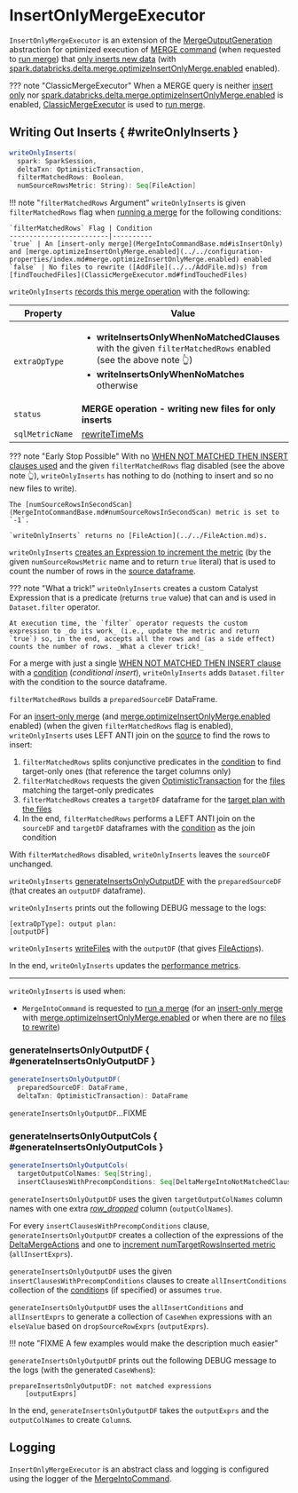 # InsertOnlyMergeExecutor

`InsertOnlyMergeExecutor` is an extension of the [MergeOutputGeneration](MergeOutputGeneration.md) abstraction for optimized execution of [MERGE command](index.md) (when requested to [run merge](MergeIntoCommand.md#runMerge)) that [only inserts new data](MergeIntoCommandBase.md#isInsertOnly) (with [spark.databricks.delta.merge.optimizeInsertOnlyMerge.enabled](../../configuration-properties/index.md#merge.optimizeInsertOnlyMerge.enabled) enabled).

??? note "ClassicMergeExecutor"
    When a MERGE query is neither [insert only](MergeIntoCommandBase.md#isInsertOnly) nor [spark.databricks.delta.merge.optimizeInsertOnlyMerge.enabled](../../configuration-properties/index.md#merge.optimizeInsertOnlyMerge.enabled) is enabled, [ClassicMergeExecutor](ClassicMergeExecutor.md) is used to [run merge](MergeIntoCommand.md#runMerge).

## Writing Out Inserts { #writeOnlyInserts }

```scala
writeOnlyInserts(
  spark: SparkSession,
  deltaTxn: OptimisticTransaction,
  filterMatchedRows: Boolean,
  numSourceRowsMetric: String): Seq[FileAction]
```

!!! note "`filterMatchedRows` Argument"
    `writeOnlyInserts` is given `filterMatchedRows` flag when [running a merge](MergeIntoCommand.md#runMerge) for the following conditions:

    `filterMatchedRows` Flag | Condition
    -------------------------|----------
    `true` | An [insert-only merge](MergeIntoCommandBase.md#isInsertOnly) and [merge.optimizeInsertOnlyMerge.enabled](../../configuration-properties/index.md#merge.optimizeInsertOnlyMerge.enabled) enabled
    `false` | No files to rewrite ([AddFile](../../AddFile.md)s) from [findTouchedFiles](ClassicMergeExecutor.md#findTouchedFiles)

`writeOnlyInserts` [records this merge operation](MergeIntoCommandBase.md#recordMergeOperation) with the following:

Property | Value
---------|------
 `extraOpType` | <ul><li>**writeInsertsOnlyWhenNoMatchedClauses** with the given `filterMatchedRows` enabled (see the above note 👆)<li>**writeInsertsOnlyWhenNoMatches** otherwise</ul>
 `status` | **MERGE operation - writing new files for only inserts**
 `sqlMetricName` | [rewriteTimeMs](MergeIntoCommandBase.md#rewriteTimeMs)

??? note "Early Stop Possible"
    With no [WHEN NOT MATCHED THEN INSERT clauses used](MergeIntoCommandBase.md#includesInserts) and the given `filterMatchedRows` flag disabled (see the above note 👆), `writeOnlyInserts` has nothing to do (nothing to insert and so no new files to write).
    
    The [numSourceRowsInSecondScan](MergeIntoCommandBase.md#numSourceRowsInSecondScan) metric is set to `-1`.

    `writeOnlyInserts` returns no [FileAction](../../FileAction.md)s.

`writeOnlyInserts` [creates an Expression to increment the metric](MergeIntoCommandBase.md#incrementMetricAndReturnBool) (by the given `numSourceRowsMetric` name and to return `true` literal) that is used to count the number of rows in the [source dataframe](MergeIntoMaterializeSource.md#getSourceDF).

??? note "What a trick!"
    `writeOnlyInserts` creates a custom Catalyst Expression that is a predicate (returns `true` value) that can and is used in `Dataset.filter` operator.

    At execution time, the `filter` operator requests the custom expression to _do its work_ (i.e., update the metric and return `true`) so, in the end, accepts all the rows and (as a side effect) counts the number of rows. _What a clever trick!_

For a merge with just a single [WHEN NOT MATCHED THEN INSERT clause](MergeIntoCommandBase.md#notMatchedClauses) with a [condition](DeltaMergeIntoClause.md#condition) (_conditional insert_), `writeOnlyInserts` adds `Dataset.filter` with the condition to the source dataframe.

`filterMatchedRows` builds a `preparedSourceDF` DataFrame.

For an [insert-only merge](MergeIntoCommandBase.md#isInsertOnly) (and [merge.optimizeInsertOnlyMerge.enabled](../../configuration-properties/index.md#merge.optimizeInsertOnlyMerge.enabled) enabled) (when the given `filterMatchedRows` flag is enabled), `writeOnlyInserts` uses LEFT ANTI join on the [source](#getSourceDF) to find the rows to insert:

1. `filterMatchedRows` splits conjunctive predicates in the [condition](MergeIntoCommandBase.md#condition) to find target-only ones (that reference the target columns only)
1. `filterMatchedRows` requests the given [OptimisticTransaction](../../OptimisticTransaction.md) for the [files](../../OptimisticTransactionImpl.md#filterFiles) matching the target-only predicates
1. `filterMatchedRows` creates a `targetDF` dataframe for the [target plan with the files](MergeIntoCommandBase.md#buildTargetPlanWithFiles)
1. In the end, `filterMatchedRows` performs a LEFT ANTI join on the `sourceDF` and `targetDF` dataframes with the [condition](MergeIntoCommandBase.md#condition) as the join condition

With `filterMatchedRows` disabled, `writeOnlyInserts` leaves the `sourceDF` unchanged.

`writeOnlyInserts` [generateInsertsOnlyOutputDF](#generateInsertsOnlyOutputDF) with the `preparedSourceDF` (that creates an `outputDF` dataframe).

`writeOnlyInserts` prints out the following DEBUG message to the logs:

```text
[extraOpType]: output plan:
[outputDF]
```

`writeOnlyInserts` [writeFiles](MergeIntoCommandBase.md#writeFiles) with the `outputDF` (that gives [FileAction](../../FileAction.md)s).

In the end, `writeOnlyInserts` updates the [performance metrics](MergeIntoCommandBase.md#metrics).

---

`writeOnlyInserts` is used when:

* `MergeIntoCommand` is requested to [run a merge](MergeIntoCommand.md#runMerge) (for an [insert-only merge](MergeIntoCommandBase.md#isInsertOnly) with [merge.optimizeInsertOnlyMerge.enabled](../../configuration-properties/index.md#MERGE_INSERT_ONLY_ENABLED) or when there are no [files to rewrite](ClassicMergeExecutor.md#findTouchedFiles))

### generateInsertsOnlyOutputDF { #generateInsertsOnlyOutputDF }

```scala
generateInsertsOnlyOutputDF(
  preparedSourceDF: DataFrame,
  deltaTxn: OptimisticTransaction): DataFrame
```

`generateInsertsOnlyOutputDF`...FIXME

### generateInsertsOnlyOutputCols { #generateInsertsOnlyOutputCols }

```scala
generateInsertsOnlyOutputCols(
  targetOutputColNames: Seq[String],
  insertClausesWithPrecompConditions: Seq[DeltaMergeIntoNotMatchedClause]): Seq[Column]
```

`generateInsertsOnlyOutputDF` uses the given `targetOutputColNames` column names with one extra [_row_dropped_](MergeIntoCommandBase.md#ROW_DROPPED_COL) column (`outputColNames`).

For every `insertClausesWithPrecompConditions` clause, `generateInsertsOnlyOutputDF` creates a collection of the expressions of the [DeltaMergeActions](DeltaMergeIntoClause.md#resolvedActions) and one to [increment numTargetRowsInserted metric](MergeIntoCommandBase.md#incrementMetricAndReturnBool) (`allInsertExprs`).

`generateInsertsOnlyOutputDF` uses the given `insertClausesWithPrecompConditions` clauses to create `allInsertConditions` collection of the [condition](DeltaMergeIntoClause.md#condition)s (if specified) or assumes `true`.

`generateInsertsOnlyOutputDF` uses the `allInsertConditions` and `allInsertExprs` to generate a collection of `CaseWhen` expressions with an `elseValue` based on `dropSourceRowExprs` (`outputExprs`).

!!! note "FIXME A few examples would make the description much easier"

`generateInsertsOnlyOutputDF` prints out the following DEBUG message to the logs (with the generated `CaseWhen`s):

```text
prepareInsertsOnlyOutputDF: not matched expressions
    [outputExprs]
```

In the end, `generateInsertsOnlyOutputDF` takes the `outputExprs` and the `outputColNames` to create `Column`s.

## Logging

`InsertOnlyMergeExecutor` is an abstract class and logging is configured using the logger of the [MergeIntoCommand](MergeIntoCommand.md#logging).
